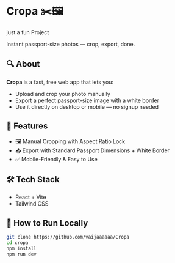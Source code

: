 # Cropa ✂️🖼️
just a fun Project

Instant passport-size photos — crop, export, done.

## 🔍 About
**Cropa** is a fast, free web app that lets you:
- Upload and crop your photo manually
- Export a perfect passport-size image with a white border
- Use it directly on desktop or mobile — no signup needed

## 🚀 Features
- 🖼️ Manual Cropping with Aspect Ratio Lock
- 📥 Export with Standard Passport Dimensions + White Border
- ✅ Mobile-Friendly & Easy to Use

## 🛠️ Tech Stack
- React + Vite
- Tailwind CSS

## 📂 How to Run Locally
```bash
git clone https://github.com/vaijaaaaaa/Cropa
cd cropa
npm install
npm run dev


